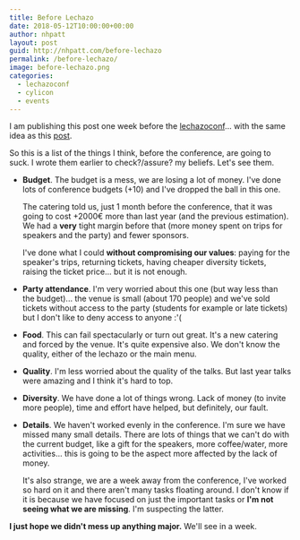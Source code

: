 ```yaml
---
title: Before Lechazo
date: 2018-05-12T10:00:00+00:00
author: nhpatt
layout: post
guid: http://nhpatt.com/before-lechazo
permalink: /before-lechazo/
image: before-lechazo.png
categories:
  - lechazoconf
  - cylicon
  - events
---
```


I am publishing this post one week before the [lechazoconf](https://lechazoconf.com)... with the same idea as this [post](https://nhpatt.com/before_wecode).

So this is a list of the things I think, before the conference, are going to suck. 
I wrote them earlier to check?/assure? my beliefs. Let's see them.

* **Budget**. The budget is a mess, we are losing a lot of money. I've done lots of conference budgets (+10) and I've dropped the ball
in this one. 

    The catering told us, just 1 month before the conference, that it was going to cost +2000€ more than last year (and the previous estimation). 
We had a **very** tight margin before that (more money spent on trips for speakers and the party) and fewer sponsors. 

    I've done what I could **without compromising our values**: 
paying for the speaker's trips, returning tickets, having cheaper diversity tickets, raising the ticket price... but it is not enough.
 
* **Party attendance**. I'm very worried about this one (but way less than the budget)... the venue is small (about 170 people) and we've sold tickets 
without access to the party (students for example or late tickets) but I don't like to deny access to anyone :'(

* **Food**. This can fail spectacularly or turn out great. It's a new catering and forced by the venue. It's quite expensive also. 
We don't know the quality, either of the lechazo or the main menu.

* **Quality**. I'm less worried about the quality of the talks. But last year talks were amazing and I think it's hard to top.

* **Diversity**. We have done a lot of things wrong. Lack of money (to invite more people), time and effort have helped, but 
definitely, our fault.

* **Details**. We haven't worked evenly in the conference. I'm sure we have missed many small details. There are lots of things
that we can't do with the current budget, like a gift for the speakers, more coffee/water, more activities... this is going to be the aspect more
affected by the lack of money. 

    It's also strange, we are a week away from the conference, I've worked so hard on it and there aren't many tasks floating around. 
    I don't know if it is because we have focused on just the important tasks or **I'm not seeing what we are missing**. I'm suspecting the latter.
    

**I just hope we didn't mess up anything major.** We'll see in a week.